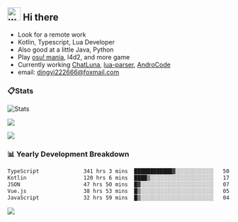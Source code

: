 ## <img alt="wave" src="https://raw.githubusercontent.com/MartinHeinz/MartinHeinz/master/wave.gif" width="30px"> Hi there

- Look for a remote work
- Kotlin, Typescript, Lua Developer
- Also good at a little Java, Python
- Play [osu! mania](https://osu.ppy.sh/users/29808669), l4d2, and more game
- Currently working [ChatLuna](https://github.com/ChatLunaLab), [lua-parser](https://github.com/dingyi222666/lua-parser), [AndroCode](https://github.com/dingyi222666/AndroCode)
- email: [dingyi222666@foxmail.com](mailto:dingyi222666@foxmail.com)

### 📋Stats

![Stats](https://github-readme-stats.vercel.app/api?username=dingyi222666&show_icons=true&icon_color=47A69E&title_color=47A69E&count_private=true)    

![](https://api.githubtrends.io/user/svg/dingyi222666/langs?time_range=one_year&include_private=True&loc_metric=changed&theme=classic)

![](http://github-profile-summary-cards.vercel.app/api/cards/productive-time?username=dingyi222666&theme=nord_dark&utcOffset=8)

### 📊 Yearly Development Breakdown

<!--START_SECTION:waka-->

```txt
TypeScript              341 hrs 3 mins  ████████████▓░░░░░░░░░░░░   50.26 %
Kotlin                  120 hrs 6 mins  ████▒░░░░░░░░░░░░░░░░░░░░   17.70 %
JSON                    47 hrs 50 mins  █▓░░░░░░░░░░░░░░░░░░░░░░░   07.05 %
Vue.js                  38 hrs 53 mins  █▒░░░░░░░░░░░░░░░░░░░░░░░   05.73 %
JavaScript              32 hrs 59 mins  █▒░░░░░░░░░░░░░░░░░░░░░░░   04.86 %
```

<!--END_SECTION:waka-->

![](https://komarev.com/ghpvc/?username=dingyi222666)
